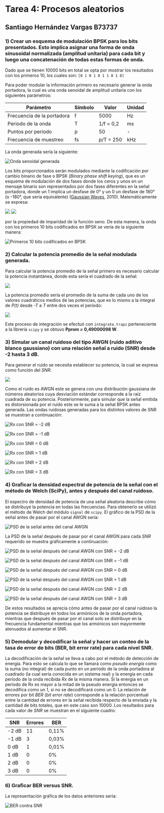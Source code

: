 # Tarea 4: Procesos aleatorios
## Santiago Hernández Vargas B73737

### 1) Crear un esquema de modulación BPSK para los bits presentados. Esto implica asignar una forma de onda sinusoidal normalizada (amplitud unitaria) para cada bit y luego una concatenación de todas estas formas de onda.

Dado que se tienen 10000 bits en total se opta por mostrar los resultados con los primeros 10, los cuales son: `[0 1 0 1 0 1 1 0 1 0]`

Para poder modular la información primero es necesario generar la onda portadora, la cual es una onda senoidal de amplitud unitaria con los siguientes parámetros:

Parámetro | Símbolo | Valor | Unidad
--------- | ------- | ----- | ------
Frecuencia de la portadora | f | 5000 | Hz
Periodo de la onda | T | 1/f = 0,2 | ms
Puntos por periodo | p | 50 | -
Frecuencia de muestreo | fs | p/T = 250 | kHz

La onda generada sería la siguiente:

![Onda senoidal generada](https://github.com/Santihv/Tarea4/blob/master/onda.png)

Los bits proporcionados serán modulados mediante la codificación por cambio binario de fase o BPSK (*Binary phase shift keying*), que es un esquema de modulación de dos fases donde los ceros y unos en un mensaje binario son representados por dos fases diferentes en la señal portadora, donde un 1 implica un desfase de 0° y un 0 un desfase de 180° (o -180°, que sería equivalente) ([Gaussian Waves](https://www.gaussianwaves.com/2010/04/bpsk-modulation-and-demodulation-2/#:~:text=Binary%20Phase%20Shift%20Keying%20(BPSK)%20is%20a%20two%20phase%20modulation,for%20binary%200.), 2010). Matemáticamente se expresa:

<img src="https://render.githubusercontent.com/render/math?math=s_1(t) = \sin(2 \pi f t)">

<img src="https://render.githubusercontent.com/render/math?math=s_0(t) = \sin(2 \pi f t \pm \pi) = - \sin(2 \pi f t)">

por la propiedad de imparidad de la función seno. De esta manera, la onda con los primeros 10 bits codificados en BPSK se vería de la siguiente manera:

![Primeros 10 bits codificados en BPSK](https://github.com/Santihv/Tarea4/blob/master/señal.png)

### 2) Calcular la potencia promedio de la señal modulada generada.

Para calcular la potencia promedio de la señal primero es necesario calcular la potencia instantánea, donde esta sería el cuadrado de la señal:

<img src="https://render.githubusercontent.com/render/math?math=P(t) = \sin^2(2 \pi f t)">

La potencia promedio sería el promedio de la suma de cada uno de los valores cuadráticos medios de las potencias, que es lo mismo a la integral de *P(t)* desde *-T* a *T* entre dos veces el periodo:

<img src="https://render.githubusercontent.com/render/math?math=P_{prom} = \frac{1}{2T} \displaystyle\int_{-T}^{T} P(t) dt = \frac{1}{2T} \displaystyle\int_{-T}^{T} \sin^2(2 \pi f t) dt">

Este proceso de integración se efectuó con `integrate.trapz` perteneciente a la librería `scipy` y se obtuvo **Pprom = 0,49000098 W**.

### 3) Simular un canal ruidoso del tipo AWGN (ruido aditivo blanco gaussiano) con una relación señal a ruido (SNR) desde -2 hasta 3 dB.

Para generar el ruido se necesita establecer su potencia, la cual se expresa como función del *SNR*:

<img src="https://render.githubusercontent.com/render/math?math=P_n = \frac{P_{prom}}{10^{\frac{SNR}{10}}} = \sigma^2">

Como el ruido es AWGN este se genera con una distribución gaussiana de números aleatorios cuya desviación estándar corresponde a la raíz cuadrada de su potencia. Posteriormente, para simular que la señal emitida es distorsionada por el ruido este se le suma a la señal BPSK antes generada. Las ondas ruidosas generadas para los distintos valores de SNR se muestran a continuación:

![Rx con SNR = -2 dB](https://github.com/Santihv/Tarea4/blob/master/Rx_SNR%3D-2dB.png)

![Rx con SNR = -1 dB](https://github.com/Santihv/Tarea4/blob/master/Rx_SNR%3D-1dB.png)

![Rx con SNR = 0 dB](https://github.com/Santihv/Tarea4/blob/master/Rx_SNR%3D0dB.png)

![Rx con SNR = 1 dB](https://github.com/Santihv/Tarea4/blob/master/Rx_SNR%3D1dB.png)

![Rx con SNR = 2 dB](https://github.com/Santihv/Tarea4/blob/master/Rx_SNR%3D2dB.png)

![Rx con SNR = 3 dB](https://github.com/Santihv/Tarea4/blob/master/Rx_SNR%3D3dB.png)

### 4) Graficar la densidad espectral de potencia de la señal con el método de Welch (SciPy), antes y después del canal ruidoso.

El espectro de densidad de potencia de una señal aleatoria describe cómo se distribuye la potencia en todas las frecuencias. Para obtenerlo se utilizó el método de Welch del módulo `signal` de `scipy`. El gráfico de la PSD de la señal antes de pasar por el canal AWGN sería:

![PSD de la señal antes del canal AWGN](https://github.com/Santihv/Tarea4/blob/master/PSD_antes.png)

La PSD de la señal después de pasar por el canal AWGN para cada *SNR* requerido se muestra gráficamente a continuación:

![PSD de la señal después del canal AWGN con SNR = -2 dB](https://github.com/Santihv/Tarea4/blob/master/PSD_despu%C3%A9s_SNR%3D-2dB.png)

![PSD de la señal después del canal AWGN con SNR = -1 dB](https://github.com/Santihv/Tarea4/blob/master/PSD_despu%C3%A9s_SNR%3D-1dB.png)

![PSD de la señal después del canal AWGN con SNR = 0 dB](https://github.com/Santihv/Tarea4/blob/master/PSD_despu%C3%A9s_SNR%3D0dB.png)

![PSD de la señal después del canal AWGN con SNR = 1 dB](https://github.com/Santihv/Tarea4/blob/master/PSD_despu%C3%A9s_SNR%3D1dB.png)

![PSD de la señal después del canal AWGN con SNR = 2 dB](https://github.com/Santihv/Tarea4/blob/master/PSD_despu%C3%A9s_SNR%3D2dB.png)

![PSD de la señal después del canal AWGN con SNR = 3 dB](https://github.com/Santihv/Tarea4/blob/master/PSD_despu%C3%A9s_SNR%3D3dB.png)

De estos resultados se aprecia cómo antes de pasar por el canal ruidoso la potencia se distribuye en todos los armónicos de la onda portadora, mientras que después de pasar por el canal solo se distribuye en la frecuencia fundamental mientras que los armónicos son mayormente atenuados al aumentar el SNR.

### 5) Demodular y decodificar la señal y hacer un conteo de la tasa de error de bits (BER, bit error rate) para cada nivel SNR.

La decodificación de la señal se lleva a cabo por el método de detección de energía. Para esto se calcula lo que se llamará como *pseudo energía* como la suma (no integral) de cada punto en un periodo de la onda portadora al cuadrado (la cual sería conocida en un sistema real) y la energía en cada periodo de la onda recibida *Rx* de la misma manera. Si la energía en un periodo de Rx es mayor a la mitad de la pseudo energía entonces se decodifica como un 1, si no se decodificará como un 0. La relación de errores por bit *BER* (*bit error rate*) corresponde a la relación porcentual entre la cantidad de errores en la señal recibida respecto de la enviada y la cantidad de bits totales, que en este caso son 10000. Los resultados para cada valor de *SNR* se muestran en el siguiente cuadro:

SNR | Errores | BER 
--------- | ------- | ----- 
-2 dB | 11 | 0,11% 
-1 dB | 3 | 0,03% 
 0 dB | 1 | 0,01% 
 1 dB | 0 | 0%
 2 dB | 0 | 0%
 3 dB | 0 | 0%
 
 ### 6) Graficar BER versus SNR.
 
 La representación gráfica de los datos anteriores sería:
 
 ![BER contra SNR](https://github.com/Santihv/Tarea4/blob/master/BER_vs_SNR.png)
